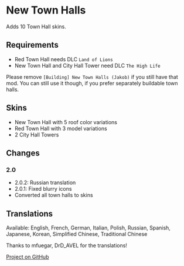 # New Town Halls

Adds 10 Town Hall skins.

## Requirements

- Red Town Hall needs DLC `Land of Lions`
- New Town Hall and City Hall Tower need DLC `The High Life`

Please remove `[Building] New Town Halls (Jakob)` if you still have that mod.
You can still use it though, if you prefer separately buildable town halls.

## Skins

- New Town Hall with 5 roof color variations
- Red Town Hall with 3 model variations
- 2 City Hall Towers

## Changes

### 2.0

- 2.0.2: Russian translation
- 2.0.1: Fixed blurry icons
- Converted all town halls to skins

## Translations

Available: English, French, German, Italian, Polish, Russian, Spanish, Japanese, Korean, Simplified Chinese, Traditional Chinese

Thanks to mfuegar, DrD_AVEL for the translations!

[Project on GitHub](https://github.com/jakobharder/anno-1800-jakobs-mods)

